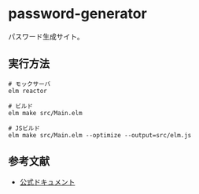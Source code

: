 # password-generator

パスワード生成サイト。  

## 実行方法

```shell
# モックサーバ
elm reactor

# ビルド
elm make src/Main.elm

# JSビルド
elm make src/Main.elm --optimize --output=src/elm.js
```

## 参考文献

- [公式ドキュメント](https://guide.elm-lang.jp/)
